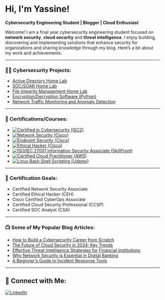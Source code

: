 # Hi, I'm Yassine!  
**Cybersecurity Engineering Student | Blogger | Cloud Enthusiast**

Welcome! I am a final year cybersecurity engineering student focused on **network security**, **cloud security** and **threat intelligence**. I enjoy building, discovering and implementing solutions that enhance security for organizations and sharing knowledge through my blog. Here’s a bit about my work and achievements:

---

### 👨‍💻 **Cybersecurity Projects:**
- [Active Directory Home Lab](https://github.com/yassinebenjaber/ac-homelab)
- [SOC/SOAR Home Lab](https://github.com/yassinebenjaber/SOC-OAR-HOMELAB)
- [File Integrity Management Home Lab](https://github.com/yassinebenjaber/file-int-mgmt)
- [Encryption/Decryption Software (Python)](https://github.com/yassinebenjaber/ENC-DYC1)
- [Network Traffic Monitoring and Anomaly Detection](https://github.com/yassinebenjaber/Splunk-home-lab-1)

---

### 📝 **Certifications/Courses:**
- [![Certified in Cybersecurity (ISC2)](https://via.placeholder.com/150x30/32CD32/FFFFFF?text=Certified+in+Cybersecurity+(ISC2))](https://www.credly.com/badges/f33d90f9-21f1-4039-a0e4-a527f262ed56/linked_in_profile)
- [![Network Security (Cisco)](https://via.placeholder.com/150x30/0000FF/FFFFFF?text=Network+Security+(Cisco))](#)
- [![Endpoint Security (Cisco)](https://via.placeholder.com/150x30/0000FF/FFFFFF?text=Endpoint+Security+(Cisco))](#)
- [![Ethical Hacker (Cisco)](https://via.placeholder.com/150x30/0000FF/FFFFFF?text=Ethical+Hacker+(Cisco))](https://www.credly.com/badges/bc354ceb-bf9e-433c-a49a-7ceb7570167a/linked_in_profile)
- [![ISO/IEC 27001 Information Security Associate (SkillFront)](https://via.placeholder.com/150x30/FF0000/FFFFFF?text=ISO/IEC+27001+Information+Security+Associate)](https://www.skillfront.com/Badges/89650930341204)
- [![Certified Cloud Practitioner (AWS)](https://via.placeholder.com/150x30/FFA500/FFFFFF?text=Certified+Cloud+Practitioner+(AWS))](https://www.credly.com/badges/6cdb2c5c-245f-4b5d-834d-74acd83bb8d6/linked_in_profile)
- [![Linux Bash Shell Scripting (Udemy)](https://via.placeholder.com/150x30/FFFFFF/000000?text=Linux+Bash+Shell+Scripting+(Udemy))](https://www.udemy.com/certificate/UC-2177293d-1125-4bc6-ac4b-0b8b98587300/)

---

### 🎯 **Certification Goals:**
- Certified Network Security Associate
- Certified Ethical Hacker (CEH)
- Cisco Certified CyberOps Associate
- Certified Cloud Security Professional (CCSP)
- Certified SOC Analyst (CSA)

---

### 📺 **Some of My Popular Blog Articles:**
- [How to Build a Cybersecurity Career from Scratch](https://www.builtsecurityblog.com/2024/08/the-perfect-cybersecurity-resume-6-step.html)
- [The Future of Cloud Security in 2024: Key Trends]()
- [Effective Threat Intelligence Strategies for Financial Institutions]()
- [Why Network Security is Essential in Digital Banking]()
- [A Beginner’s Guide to Incident Response Tools]()

---

## 🔗 **Connect with Me:**

[![LinkedIn](https://img.shields.io/badge/linkedin-0A66C2?style=for-the-badge&logo=linkedin&logoColor=white)](https://www.linkedin.com/in/yassine-ben-jaber/)

